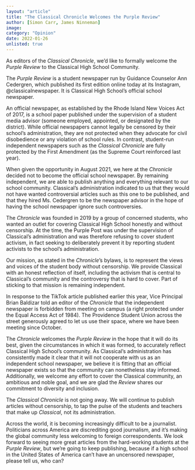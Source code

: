 ```yaml
---
layout: "article"
title: "The Classical Chronicle Welcomes the Purple Review"
author: [Simon Carr, James Ninneman]
image: 
category: "Opinion"
date: 2022-01-26
unlisted: true
---
```


As editors of the _Classical Chronicle_, we’d like to formally welcome the _Purple Review_ to the Classical High School Community.

The _Purple Review_ is a student newspaper run by Guidance Counselor Ann Cedergren, which published its first edition online today at its Instagram, @classicalnewspaper. It is Classical High School’s official school newspaper.

An official newspaper, as established by the Rhode Island New Voices Act of 2017, is a school paper published under the supervision of a student media advisor (someone employed, appointed, or designated by the district). While official newspapers cannot legally be censored by their school’s administration, they are not protected when they advocate for civil disobedience or any violation of school rules. In contrast, student-run independent newspapers such as the _Classical Chronicle_ are fully protected by the First Amendment (as the Supreme Court reinforced last year).

When given the opportunity in August 2021, we here at the _Chronicle_ decided not to become the official school newspaper. By remaining independent, we are able to publish anything and everything relevant to our school community. Classical’s administration indicated to us that they would not have wanted controversial articles such as this one to be published, and that they hired Ms. Cedergren to be the newspaper advisor in the hope of having the school newspaper ignore such controversies.

The _Chronicle_ was founded in 2019 by a group of concerned students, who wanted an outlet for covering Classical High School honestly and without censorship. At the time, the Purple Post was under the supervision of Classical’s administration and was therefore refusing to cover student activism, in fact seeking to deliberately prevent it by reporting student activists to the school’s administration.

Our mission, as stated in the _Chronicle_’s bylaws, is to represent the views and voices of the student body without censorship. We provide Classical with an honest reflection of itself, including the activism that is central to Classical’s community and the controversy that is hard to cover. Part of sticking to that mission is remaining independent. 

In response to the TikTok article published earlier this year, Vice Principal Brian Baldizar told an editor of the _Chronicle_ that the independent newspaper is forbidden from meeting on campus (a right protected under the Equal Access Act of 1984). The Providence Student Union across the street generously agreed to let us use their space, where we have been meeting since October.

The _Chronicle_ welcomes the _Purple Review_ in the hope that it will do its best, given the circumstances in which it was formed, to accurately reflect Classical High School’s community. As Classical’s administration has consistently made it clear that it will not cooperate with us as an independent school newspaper, we believe it is fitting that an official newspaper exists so that the community can nonetheless stay informed. Additionally, we welcome any effort to cover the Classical community, an ambitious and noble goal, and we are glad the _Review_ shares our commitment to diversity and inclusion. 

The _Classical Chronicle_ is not going away. We will continue to publish articles without censorship, to tap the pulse of the students and teachers that make up _Classical_, not its administration.

Across the world, it is becoming increasingly difficult to be a journalist. Politicians across America are discrediting good journalism, and it’s making the global community less welcoming to foreign correspondents. We look forward to seeing more great articles from the hard-working students at the _Purple Review_, but we’re going to keep publishing, because if a high school in the United States of America can’t have an uncensored newspaper, please tell us, who can?
